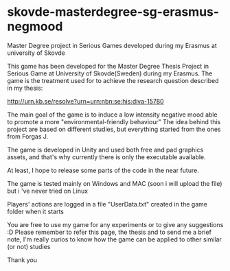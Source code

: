 # skovde-masterdegree-sg-erasmus-negmood
Master Degree project in Serious Games developed during my Erasmus at university of Skovde

This game has been developed for the Master Degree Thesis Project in Serious Game at University of Skovde(Sweden) during my Erasmus.
The game is the treatment used for to achieve the research question described in my thesis:

http://urn.kb.se/resolve?urn=urn:nbn:se:his:diva-15780

The main goal of the game is to induce a low intensity negative mood able to promote a more "environmental-friendly behaviour"
The idea behind this project are based on different studies, but everything started from the ones from Forgas J. 

The game is developed in Unity and used both free and pad graphics assets, and that's why currently there is only the executable available.

At least, I hope to release some parts of the code in the near future.

The game is tested mainly on Windows and MAC (soon i will upload the file) but i 've never tried on Linux

Players' actions are logged in a file "UserData.txt" created in the game folder when it starts

You are free to use my game for any experiments or to give any suggestions :D
Please remember to refer this page, the thesis and to send me a brief note, I'm really curios to know how the game can be applied to other similar (or not) studies

Thank you
